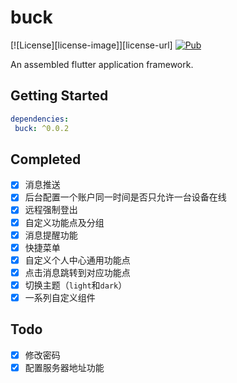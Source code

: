 # buck

[![License][license-image]][license-url] 
[![Pub](https://img.shields.io/pub/v/buck.svg?style=flat-square)](https://pub.dartlang.org/packages/buck)

An assembled flutter application framework.

## Getting Started

```yaml
dependencies:
 buck: ^0.0.2
```

## Completed
-  [x] 消息推送
-  [x] 后台配置一个账户同一时间是否只允许一台设备在线
-  [x] 远程强制登出
-  [x] 自定义功能点及分组
-  [x] 消息提醒功能
-  [x] 快捷菜单
-  [x] 自定义个人中心通用功能点
-  [x] 点击消息跳转到对应功能点
-  [x] 切换主题（`light`和`dark`）
-  [x] 一系列自定义组件

## Todo
-  [x] 修改密码
-  [x] 配置服务器地址功能